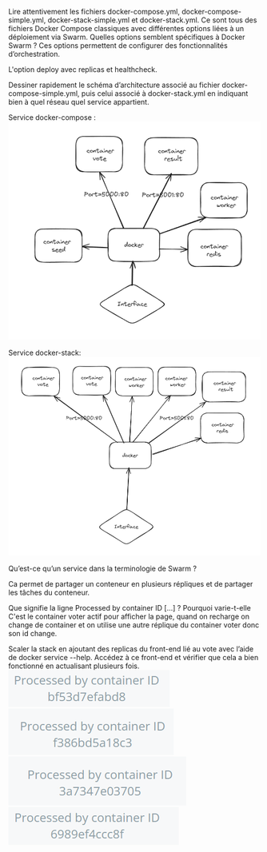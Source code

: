 Lire attentivement les fichiers docker-compose.yml, docker-compose-simple.yml, docker-stack-simple.yml et docker-stack.yml. Ce sont tous des fichiers Docker Compose classiques avec différentes options liées à un déploiement via Swarm.
Quelles options semblent spécifiques à Docker Swarm ? Ces options permettent de configurer des fonctionnalités d’orchestration.

L'option deploy avec replicas et healthcheck.


Dessiner rapidement le schéma d’architecture associé au fichier docker-compose-simple.yml, puis celui associé à docker-stack.yml en indiquant bien à quel réseau quel service appartient.

Service docker-compose :
![schema_compose.png](schema_compose.png)

Service docker-stack: 
![schema_docker_stack.png](schema_docker_stack.png)

Qu’est-ce qu’un service dans la terminologie de Swarm ?

Ca permet de partager un conteneur en plusieurs répliques et de partager les tâches du conteneur.

Que signifie la ligne Processed by container ID […] ? Pourquoi varie-t-elle
C'est le container voter actif pour afficher la page, 
quand on recharge on change de container et on utilise une autre réplique du container voter donc son id change.

Scaler la stack en ajoutant des replicas du front-end lié au vote avec l’aide de docker service --help. Accédez à ce front-end et vérifier que cela a bien fonctionné en actualisant plusieurs fois.
![img_1.png](img_1.png)
![img_2.png](img_2.png)
![img_3.png](img_3.png)
![img_4.png](img_4.png)